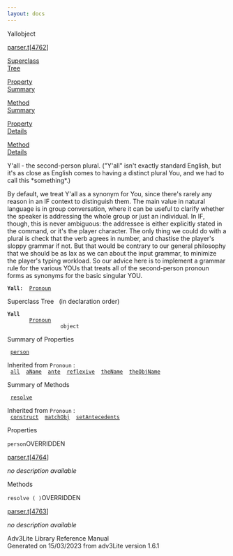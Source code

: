 ```yaml
---
layout: docs
---
```

<span class="title">Yall</span><span class="type">object</span>

[parser.t](../file/parser.t.html)\[[4762](../source/parser.t.html#4762)\]

[Superclass  
Tree](#_SuperClassTree_)

[Property  
Summary](#_PropSummary_)

[Method  
Summary](#_MethodSummary_)

[Property  
Details](#_Properties_)

[Method  
Details](#_Methods_)

<div class="fdesc">

Y'all - the second-person plural. ("Y'all" isn't exactly standard
English, but it's as close as English comes to having a distinct plural
You, and we had to call this \*something\*.)

By default, we treat Y'all as a synonym for You, since there's rarely
any reason in an IF context to distinguish them. The main value in
natural language is in group conversation, where it can be useful to
clarify whether the speaker is addressing the whole group or just an
individual. In IF, though, this is never ambiguous: the addressee is
either explicitly stated in the command, or it's the player character.
The only thing we could do with a plural is check that the verb agrees
in number, and chastise the player's sloppy grammar if not. But that
would be contrary to our general philosophy that we should be as lax as
we can about the input grammar, to minimize the player's typing
workload. So our advice here is to implement a grammar rule for the
various YOUs that treats all of the second-person pronoun forms as
synonyms for the basic singular YOU.

**`Yall`**` :   `[`Pronoun`](../object/Pronoun.html)

</div>

<span id="_SuperClassTree_"></span>

<div class="mjhd">

<span class="hdln">Superclass Tree</span>   (in declaration order)

</div>

**`Yall`**  
`         `[`Pronoun`](../object/Pronoun.html)  
`                 object`  
<span id="_PropSummary_"></span>

<div class="mjhd">

<span class="hdln">Summary of Properties</span>  

</div>

` `[`person`](#person)`  `

Inherited from `Pronoun` :  
` `[`all`](../object/Pronoun.html#all)`  `[`aName`](../object/Pronoun.html#aName)`  `[`ante`](../object/Pronoun.html#ante)`  `[`reflexive`](../object/Pronoun.html#reflexive)`  `[`theName`](../object/Pronoun.html#theName)`  `[`theObjName`](../object/Pronoun.html#theObjName)`  `

<span id="_MethodSummary_"></span>

<div class="mjhd">

<span class="hdln">Summary of Methods</span>  

</div>

` `[`resolve`](#resolve)`  `

Inherited from `Pronoun` :  
` `[`construct`](../object/Pronoun.html#construct)`  `[`matchObj`](../object/Pronoun.html#matchObj)`  `[`setAntecedents`](../object/Pronoun.html#setAntecedents)`  `

<span id="_Properties_"></span>

<div class="mjhd">

<span class="hdln">Properties</span>  

</div>

<span id="person"></span>

`person`<span class="rem">OVERRIDDEN</span>

[parser.t](../file/parser.t.html)\[[4764](../source/parser.t.html#4764)\]

<div class="desc">

*no description available*

</div>

<span id="_Methods_"></span>

<div class="mjhd">

<span class="hdln">Methods</span>  

</div>

<span id="resolve"></span>

`resolve ( )`<span class="rem">OVERRIDDEN</span>

[parser.t](../file/parser.t.html)\[[4763](../source/parser.t.html#4763)\]

<div class="desc">

*no description available*

</div>

<div class="ftr">

Adv3Lite Library Reference Manual  
Generated on 15/03/2023 from adv3Lite version 1.6.1

</div>
